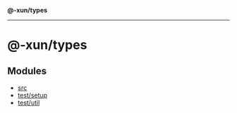 **@-xun/types**

***

# @-xun/types

## Modules

- [src](src/README.md)
- [test/setup](test/setup/README.md)
- [test/util](test/util/README.md)
